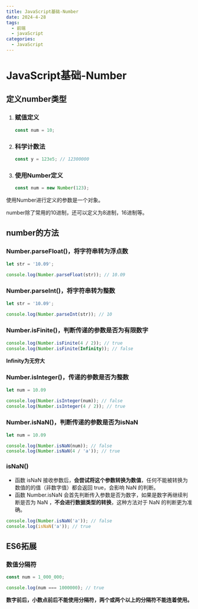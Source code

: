 ```yaml
---
title: JavaScript基础-Number
date: 2024-4-28
tags:
  - 前端
  - javaScript
categories:
  - JavaScript
---
```


# JavaScript基础-Number

## 定义number类型

1. ### 赋值定义

   ```javascript
   const num = 10;
   ```

2. ### 科学计数法

   ```javascript
   const y = 123e5; // 12300000
   ```

   

3. ### 使用Number定义

   ```javascript
   const num = new Number(123);
   ```

使用Number进行定义的参数是一个对象。

number除了常用的10进制，还可以定义为8进制，16进制等。



## number的方法

### Number.parseFloat()，将字符串转为浮点数

```javascript
let str = '10.09';

console.log(Number.parseFloat(str)); // 10.09
```

### Number.parseInt()，将字符串转为整数

```javascript
let str = '10.09';

console.log(Number.parseInt(str)); // 10
```

### Number.isFinite()，判断传递的参数是否为有限数字

```javascript
console.log(Number.isFinite(4 / 2)); // true
console.log(Number.isFinite(Infinity)); // false
```

**Infinity为无穷大**

### Number.isInteger()，传递的参数是否为整数

```javascript
let num = 10.09

console.log(Number.isInteger(num)); // false
console.log(Number.isInteger(4 / 2)); // true
```

### Number.isNaN()，判断传递的参数是否为isNaN

```javascript
let num = 10.09

console.log(Number.isNaN(num)); // false
console.log(Number.isNaN(4 / 'a')); // true
```

### isNaN() 

- 函数 isNaN 接收参数后，**会尝试将这个参数转换为数值**，任何不能被转换为数值的的值（非数字值）都会返回 true，会影响 NaN 的判断。
- 函数 Number.isNaN 会首先判断传入参数是否为数字，如果是数字再继续判断是否为 NaN ，**不会进行数据类型的转换**，这种方法对于 NaN 的判断更为准确。

```javascript
console.log(Number.isNaN('a')); // false
console.log(isNaN('a')); // true
```



## ES6拓展

### 数值分隔符

```javascript
const num = 1_000_000;

console.log(num === 1000000); // true
```

**数字前后，小数点前后不能使用分隔符，两个或两个以上的分隔符不能连着使用。**